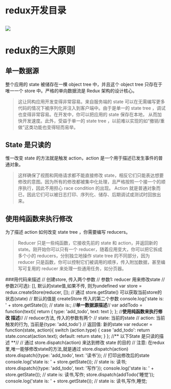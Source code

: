 # redux开发目录
![](file:////Users/daizhiyu/Desktop/zhengwei/blog/src/img/redux.png)
------
# redux的三大原则
## 单一数据源
 整个应用的 state 被储存在一棵 object tree 中，并且这个 object tree 只存在于唯一一个 store 中。严格的单向数据流是 Redux 架构的设计核心。
> 这让同构应用开发变得非常容易。来自服务端的 state 可以在无需编写更多代码的情况下被序列化并注入到客户端中。由于是单一的 state tree ，调试也变得非常容易。在开发中，你可以把应用的 state 保存在本地，
从而加快开发速度。此外，受益于单一的 state tree ，以前难以实现的如“撤销/重做”这类功能也变得轻而易举。

## State 是只读的
惟一改变 state 的方法就是触发 action，action 是一个用于描述已发生事件的普通对象。
> 这样确保了视图和网络请求都不能直接修改 state，相反它们只能表达想要修改的意图。因为所有的修改都被集中化处理，且严格按照一个接一个的顺序执行，因此不用担心 race condition 的出现。 Action 就是普通对象而已，因此它们可以被日志打印、序列化、储存、后期调试或测试时回放出来。

## 使用纯函数来执行修改
为了描述 action 如何改变 state tree ，你需要编写 reducers。
> Reducer 只是一些纯函数，它接收先前的 state 和 action，并返回新的 state。刚开始你可以只有一个 reducer，随着应用变大，你可以把它拆成多个小的 reducers，分别独立地操作 state tree 的不同部分，因为 reducer 只是函数，你可以控制它们被调用的顺序，传入附加数据，甚至编写可复用的 reducer 来处理一些通用任务，如分页器。

###用代码来描述
    // 创建store, 传入两个参数
    // 参数1: reducer 用来修改state
    // 参数2(可选): [], 默认的state值,如果不传, 则为undefined
     var store = redux.createStore(reducer, []);
    // 通过 store.getState() 可以获取当前store的状态(state)
    // 默认的值是 createStore 传入的第二个参数
    console.log('state is: ' + store.getState());  // state is:;
    //**单一数据源描述**//
    var addTodo = function(text){
        return {
            type: 'add_todo',
            text: text
        };
    };
    //**使用纯函数来执行修改 描述**//
    // reducer方法, 传入的参数有两个
    // state: 当前的state
    // action: 当前触发的行为, 当前是{type: 'add_todo'}
    // 返回值: 新的state
    var reducer = function(state, action){
        switch (action.type) {
            case 'add_todo':
                return state.concat(action.text);
            default:
                return state;
        }
    };
    //** 以下State 是只读的描述 **//
    // 通过 store.dispatch(action) 来达到修改 state 的目的
    // 注意: 在redux里,唯一能够修改state的方法,就是通过 store.dispatch(action)
    store.dispatch({type: 'add_todo', text: '读书'});
    // 打印出修改后的state
    console.log('state is: ' + store.getState());  // state is: 读书;
    store.dispatch({type: 'add_todo', text: '写作'});
    console.log('state is: ' + store.getState());  // state is: 读书,写作;
    store.dispatch(addTodo('睡觉'));
    console.log('state is: ' + store.getState());  // state is: 读书,写作,睡觉;


